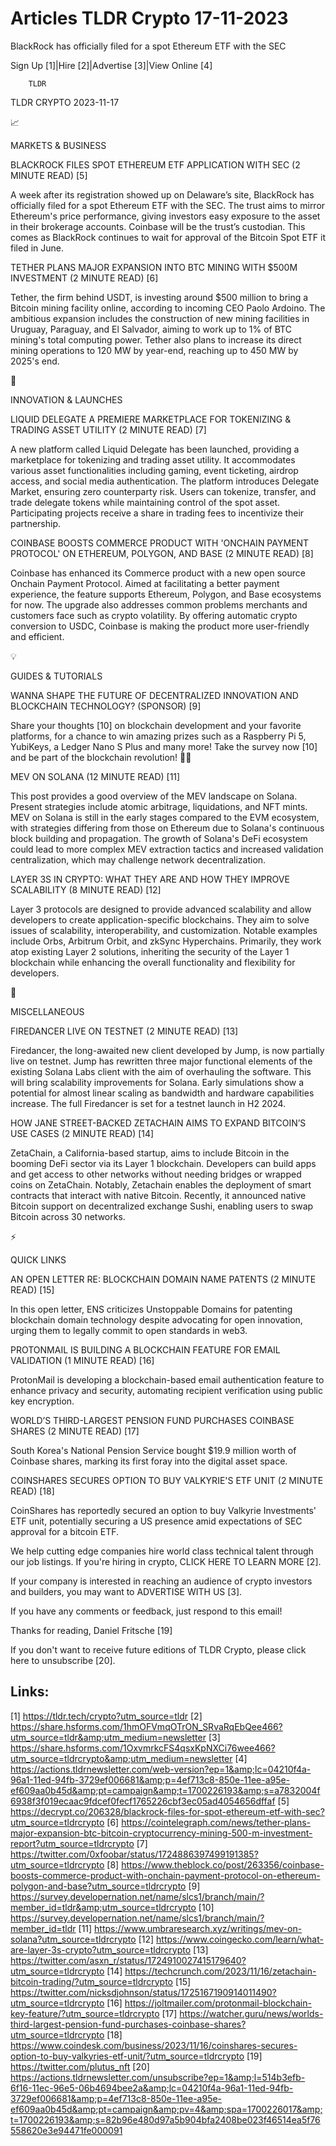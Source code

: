 # Articles TLDR Crypto 17-11-2023

BlackRock has officially filed for a spot Ethereum ETF with the SEC  

Sign Up [1]|Hire [2]|Advertise [3]|View Online [4] 

		TLDR 

TLDR CRYPTO 2023-11-17

📈 

MARKETS & BUSINESS

 BLACKROCK FILES SPOT ETHEREUM ETF APPLICATION WITH SEC (2 MINUTE
READ) [5] 

 A week after its registration showed up on Delaware’s site,
BlackRock has officially filed for a spot Ethereum ETF with the SEC.
The trust aims to mirror Ethereum's price performance, giving
investors easy exposure to the asset in their brokerage accounts.
Coinbase will be the trust’s custodian. This comes as BlackRock
continues to wait for approval of the Bitcoin Spot ETF it filed in
June. 

 TETHER PLANS MAJOR EXPANSION INTO BTC MINING WITH $500M INVESTMENT (2
MINUTE READ) [6] 

 Tether, the firm behind USDT, is investing around $500 million to
bring a Bitcoin mining facility online, according to incoming CEO
Paolo Ardoino. The ambitious expansion includes the construction of
new mining facilities in Uruguay, Paraguay, and El Salvador, aiming to
work up to 1% of BTC mining's total computing power. Tether also plans
to increase its direct mining operations to 120 MW by year-end,
reaching up to 450 MW by 2025's end. 

🚀 

INNOVATION & LAUNCHES

 LIQUID DELEGATE A PREMIERE MARKETPLACE FOR TOKENIZING & TRADING ASSET
UTILITY (2 MINUTE READ) [7] 

 A new platform called Liquid Delegate has been launched, providing a
marketplace for tokenizing and trading asset utility. It accommodates
various asset functionalities including gaming, event ticketing,
airdrop access, and social media authentication. The platform
introduces Delegate Market, ensuring zero counterparty risk. Users can
tokenize, transfer, and trade delegate tokens while maintaining
control of the spot asset. Participating projects receive a share in
trading fees to incentivize their partnership. 

 COINBASE BOOSTS COMMERCE PRODUCT WITH 'ONCHAIN PAYMENT PROTOCOL' ON
ETHEREUM, POLYGON, AND BASE (2 MINUTE READ) [8] 

 Coinbase has enhanced its Commerce product with a new open source
Onchain Payment Protocol. Aimed at facilitating a better payment
experience, the feature supports Ethereum, Polygon, and Base
ecosystems for now. The upgrade also addresses common problems
merchants and customers face such as crypto volatility. By offering
automatic crypto conversion to USDC, Coinbase is making the product
more user-friendly and efficient. 

💡 

GUIDES & TUTORIALS

 WANNA SHAPE THE FUTURE OF DECENTRALIZED INNOVATION AND BLOCKCHAIN
TECHNOLOGY? (SPONSOR) [9] 

 Share your thoughts [10] on blockchain development and your favorite
platforms, for a chance to win amazing prizes such as a Raspberry Pi
5, YubiKeys, a Ledger Nano S Plus and many more!
Take the survey now [10] and be part of the blockchain revolution!
🚀💡

 MEV ON SOLANA (12 MINUTE READ) [11] 

 This post provides a good overview of the MEV landscape on Solana.
Present strategies include atomic arbitrage, liquidations, and NFT
mints. MEV on Solana is still in the early stages compared to the EVM
ecosystem, with strategies differing from those on Ethereum due to
Solana's continuous block building and propagation. The growth of
Solana's DeFi ecosystem could lead to more complex MEV extraction
tactics and increased validation centralization, which may challenge
network decentralization. 

 LAYER 3S IN CRYPTO: WHAT THEY ARE AND HOW THEY IMPROVE SCALABILITY (8
MINUTE READ) [12] 

 Layer 3 protocols are designed to provide advanced scalability and
allow developers to create application-specific blockchains. They aim
to solve issues of scalability, interoperability, and customization.
Notable examples include Orbs, Arbitrum Orbit, and zkSync Hyperchains.
Primarily, they work atop existing Layer 2 solutions, inheriting the
security of the Layer 1 blockchain while enhancing the overall
functionality and flexibility for developers. 

🦄 

MISCELLANEOUS

 FIREDANCER LIVE ON TESTNET (2 MINUTE READ) [13] 

 Firedancer, the long-awaited new client developed by Jump, is now
partially live on testnet. Jump has rewritten three major functional
elements of the existing Solana Labs client with the aim of
overhauling the software. This will bring scalability improvements for
Solana. Early simulations show a potential for almost linear scaling
as bandwidth and hardware capabilities increase. The full Firedancer
is set for a testnet launch in H2 2024. 

 HOW JANE STREET-BACKED ZETACHAIN AIMS TO EXPAND BITCOIN’S USE CASES
(2 MINUTE READ) [14] 

 ZetaChain, a California-based startup, aims to include Bitcoin in the
booming DeFi sector via its Layer 1 blockchain. Developers can build
apps and get access to other networks without needing bridges or
wrapped coins on ZetaChain. Notably, Zetachain enables the deployment
of smart contracts that interact with native Bitcoin. Recently, it
announced native Bitcoin support on decentralized exchange Sushi,
enabling users to swap Bitcoin across 30 networks. 

⚡ 

QUICK LINKS

 AN OPEN LETTER RE: BLOCKCHAIN DOMAIN NAME PATENTS (2 MINUTE READ)
[15] 

 In this open letter, ENS criticizes Unstoppable Domains for patenting
blockchain domain technology despite advocating for open innovation,
urging them to legally commit to open standards in web3. 

 PROTONMAIL IS BUILDING A BLOCKCHAIN FEATURE FOR EMAIL VALIDATION (1
MINUTE READ) [16] 

 ProtonMail is developing a blockchain-based email authentication
feature to enhance privacy and security, automating recipient
verification using public key encryption. 

 WORLD’S THIRD-LARGEST PENSION FUND PURCHASES COINBASE SHARES (2
MINUTE READ) [17] 

 South Korea's National Pension Service bought $19.9 million worth of
Coinbase shares, marking its first foray into the digital asset space.


 COINSHARES SECURES OPTION TO BUY VALKYRIE'S ETF UNIT (2 MINUTE READ)
[18] 

 CoinShares has reportedly secured an option to buy Valkyrie
Investments' ETF unit, potentially securing a US presence amid
expectations of SEC approval for a bitcoin ETF. 

 We help cutting edge companies hire world class technical talent
through our job listings. If you're hiring in crypto, CLICK HERE TO
LEARN MORE [2]. 

If your company is interested in reaching an audience of crypto
investors and builders, you may want to ADVERTISE WITH US [3]. 

If you have any comments or feedback, just respond to this email! 

Thanks for reading, 
Daniel Fritsche [19] 

If you don't want to receive future editions of TLDR Crypto,
please click here to unsubscribe [20]. 

 

Links:
------
[1] https://tldr.tech/crypto?utm_source=tldr
[2] https://share.hsforms.com/1hmOFVmqOTrON_SRvaRqEbQee466?utm_source=tldr&amp;utm_medium=newsletter
[3] https://share.hsforms.com/1OxvmrkcFS4qsxKpNXCi76wee466?utm_source=tldrcrypto&amp;utm_medium=newsletter
[4] https://actions.tldrnewsletter.com/web-version?ep=1&amp;lc=04210f4a-96a1-11ed-94fb-3729ef006681&amp;p=4ef713c8-850e-11ee-a95e-ef609aa0b45d&amp;pt=campaign&amp;t=1700226193&amp;s=a7832004f6938f3f019ecaac9fdcef0fecf1765226cbf3ec05ad4054656dffaf
[5] https://decrypt.co/206328/blackrock-files-for-spot-ethereum-etf-with-sec?utm_source=tldrcrypto
[6] https://cointelegraph.com/news/tether-plans-major-expansion-btc-bitcoin-cryptocurrency-mining-500-m-investment-report?utm_source=tldrcrypto
[7] https://twitter.com/0xfoobar/status/1724886397499191385?utm_source=tldrcrypto
[8] https://www.theblock.co/post/263356/coinbase-boosts-commerce-product-with-onchain-payment-protocol-on-ethereum-polygon-and-base?utm_source=tldrcrypto
[9] https://survey.developernation.net/name/slcs1/branch/main/?member_id=tldr&amp;utm_source=tldrcrypto
[10] https://survey.developernation.net/name/slcs1/branch/main/?member_id=tldr
[11] https://www.umbraresearch.xyz/writings/mev-on-solana?utm_source=tldrcrypto
[12] https://www.coingecko.com/learn/what-are-layer-3s-crypto?utm_source=tldrcrypto
[13] https://twitter.com/asxn_r/status/1724910027415179640?utm_source=tldrcrypto
[14] https://techcrunch.com/2023/11/16/zetachain-bitcoin-trading/?utm_source=tldrcrypto
[15] https://twitter.com/nicksdjohnson/status/1725167190914011490?utm_source=tldrcrypto
[16] https://joltmailer.com/protonmail-blockchain-key-feature/?utm_source=tldrcrypto
[17] https://watcher.guru/news/worlds-third-largest-pension-fund-purchases-coinbase-shares?utm_source=tldrcrypto
[18] https://www.coindesk.com/business/2023/11/16/coinshares-secures-option-to-buy-valkyries-etf-unit/?utm_source=tldrcrypto
[19] https://twitter.com/plutus_nft
[20] https://actions.tldrnewsletter.com/unsubscribe?ep=1&amp;l=514b3efb-6f16-11ec-96e5-06b4694bee2a&amp;lc=04210f4a-96a1-11ed-94fb-3729ef006681&amp;p=4ef713c8-850e-11ee-a95e-ef609aa0b45d&amp;pt=campaign&amp;pv=4&amp;spa=1700226017&amp;t=1700226193&amp;s=82b96e480d97a5b904bfa2408be023f46514ea5f76558620e3e94471fe000091